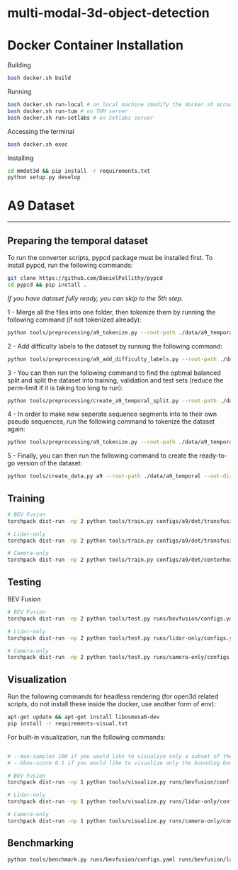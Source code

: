 # multi-modal-3d-object-detection

# Docker Container Installation

Building

```bash
bash docker.sh build
```

Running

```bash
bash docker.sh run-local # on local machine (modify the docker.sh accordingly)
bash docker.sh run-tum # on TUM server
bash docker.sh run-setlabs # on Setlabs server
```

Accessing the terminal

```bash
bash docker.sh exec
```

Installing

```bash
cd mmdet3d && pip install -r requirements.txt
python setup.py develop
```

# A9 Dataset

---

## Preparing the temporal dataset

To run the converter scripts, pypcd package must be installed first. To install pypcd, run the following commands:

```bash
git clone https://github.com/DanielPollithy/pypcd
cd pypcd && pip install .
```

*If you have dataset fully ready, you can skip to the 5th step.*

1 - Merge all the files into one folder, then tokenize them by running the following command (if not tokenized already):

```bash
python tools/preprocessing/a9_tokenize.py --root-path ./data/a9_temporal_no_split --out-path ./data/a9_temporal_no_split --loglevel INFO
```

2 - Add difficulty labels to the dataset by running the following command:

```bash
python tools/preprocessing/a9_add_difficulty_labels.py --root-path ./data/a9_temporal_no_split --out-path ./data/a9_temporal_no_split --loglevel INFO
```

3 - You can then run the following command to find the optimal balanced split and split the dataset into training, validation and test sets (reduce the perm-limit if it is taking too long to run):

```bash
python tools/preprocessing/create_a9_temporal_split.py --root-path ./data/a9_temporal_no_split --out-path ./data/a9_temporal --seed 316 --segment-size 30 --perm-limit 100000 --loglevel INFO -p 6 --include-all-classes --include-all-sequences  --include-same_classes-in-difficulty --difficulty-th 0.8 --include-same_classes-in-distance --distance-th 0.8 --include-same_classes-in-num-points --num-points-th 0.5 --include-same_classes-in-occlusion --occlusion-th 0.3
```

4 - In order to make new seperate sequence segments into to their own pseudo sequences, run the following command to tokenize the dataset again:

```bash
python tools/preprocessing/a9_tokenize.py --root-path ./data/a9_temporal --out-path ./data/a9_temporal --loglevel INFO
```

5 - Finally, you can then run the following command to create the ready-to-go version of the dataset:

```bash
python tools/create_data.py a9 --root-path ./data/a9_temporal --out-dir ./data/a9_temporal_bevfusion --loglevel INFO
```

## Training

```bash
# BEV Fusion
torchpack dist-run -np 2 python tools/train.py configs/a9/det/transfusion/secfpn/camera+lidar/swint/convfuser.yaml --model.encoders.camera.backbone.init_cfg.checkpoint pretrained/swint-nuimages-pretrained.pth --load_from runs/lidar-only/latest.pth

# Lidar-only
torchpack dist-run -np 2 python tools/train.py configs/a9/det/transfusion/secfpn/lidar/voxelnet.yaml

# Camera-only
torchpack dist-run -np 2 python tools/train.py configs/a9/det/centerhead/lssfpn/camera/256x704/swint/default.yaml --model.encoders.camera.backbone.init_cfg.checkpoint pretrained/swint-nuimages-pretrained.pth

```

## Testing

BEV Fusion

```bash
# BEV Fusion
torchpack dist-run -np 2 python tools/test.py runs/bevfusion/configs.yaml runs/bevfusion/latest.pth --eval bbox --eval-options extensive_report=True

# Lidar-only
torchpack dist-run -np 2 python tools/test.py runs/lidar-only/configs.yaml runs/lidar-only/latest.pth --eval bbox --eval-options extensive_report=True

# Camera-only
torchpack dist-run -np 2 python tools/test.py runs/camera-only/configs.yaml runs/camera-only/latest.pth --eval bbox --eval-options extensive_report=True

```

## Visualization

Run the following commands for headless rendering (for open3d related scripts, do not install these inside the docker, use another form of env):

```bash
apt-get update && apt-get install libosmesa6-dev
pip install -r requirements-visual.txt
```

For built-in visualization, run the following commands:

```bash

# --max-samples 100 if you would like to visualize only a subset of the dataset
# --bbox-score 0.1 if you would like to visualize only the bounding boxes with a score higher than 0.1

# BEV Fusion
torchpack dist-run -np 1 python tools/visualize.py runs/bevfusion/configs.yaml --mode pred --split test --checkpoint runs/bevfusion/latest.pth --out-dir vis-lc --save-bboxes --save-labels

# Lidar-only
torchpack dist-run -np 1 python tools/visualize.py runs/lidar-only/configs.yaml --mode pred --split test --checkpoint runs/lidar-only/latest.pth --out-dir vis-l --save-bboxes --save-labels

# Camera-only
torchpack dist-run -np 1 python tools/visualize.py runs/camera-only/configs.yaml --mode pred --split test --checkpoint runs/camera-only/latest.pth --out-dir vis-c --save-bboxes --save-labels
```

## Benchmarking

```bash
python tools/benchmark.py runs/bevfusion/configs.yaml runs/bevfusion/latest.pth --samples 200
```
